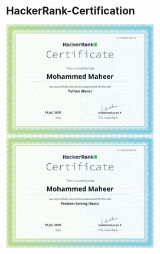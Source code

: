 # HackerRank-Certification

<p float="left">
  <img src="/download.png" width="400" />
  <img src="/hackerrank-cert.png" width="400" /> 
</p>

